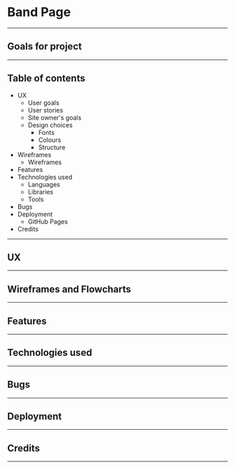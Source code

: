 # Band Page

---
## Goals for project

---
## Table of contents
- UX
    - User goals
    - User stories
    - Site owner's goals
    - Design choices
        - Fonts
        - Colours
        - Structure
- Wireframes
    - Wireframes
- Features
- Technologies used
    - Languages
    - Libraries
    - Tools
- Bugs
- Deployment
    - GitHub Pages
- Credits
---
## UX

---
## Wireframes and Flowcharts

---
## Features

---
## Technologies used

---
## Bugs

---
## Deployment

---
## Credits

---